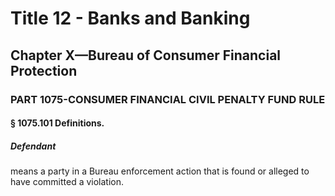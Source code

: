 
# Title 12 - Banks and Banking
## Chapter X—Bureau of Consumer Financial Protection
### PART 1075-CONSUMER FINANCIAL CIVIL PENALTY FUND RULE
#### § 1075.101 Definitions.
##### Defendant

means a party in a Bureau enforcement action that is found or alleged to have committed a violation.
